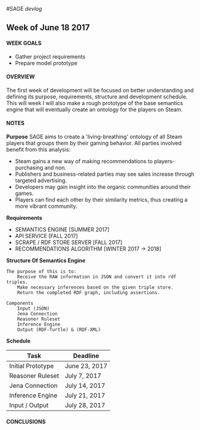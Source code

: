 #SAGE
_devlog_

## Week of June 18 2017
#### WEEK GOALS
* Gather project requirements
* Prepare model prototype

#### OVERVIEW
The first week of development will be focused on better understanding and defining its purpose, requirements, structure and development schedule. This will week I will also make a rough prototype of the base semantics engine that will eventually create an ontology for the players on Steam.

#### NOTES

**Purpose**
SAGE aims to create a 'living-breathing' ontology of all Steam players that groups them by their gaming behavior. All parties involved benefit from this analysis:

* Steam gains a new way of making recommendations to players- purchasing and non.
* Publishers and business-related parties may see sales increase through targeted advertising.
* Developers may gain insight into the organic communities around their games.
* Players can find each other by their similarity metrics, thus creating a more vibrant community.

**Requirements**
* SEMANTICS ENGINE [SUMMER 2017]
* API SERVICE [FALL 2017]
* SCRAPE / RDF STORE SERVER [FALL 2017]
* RECOMMENDATIONS ALGORITHM [WINTER 2017 -> 2018]

**Structure Of Semantics Engine**

    The purpose of this is to:
        Receive the RAW information in JSON and convert it into rdf triples.
        Make necessary inferences based on the given triple store.
        Return the completed RDF graph, including assertions.

    Components
        Input (JSON)
        Jena Connection
        Reasoner Ruleset
        Inference Engine
        Output (RDF-Turtle) & (RDF-XML)

**Schedule**

| Task              | Deadline      |
| ----------------- |---------------|
| Initial Prototype | June 23, 2017 |
| Reasoner Ruleset  | July 7, 2017  |
| Jena Connection   | July 14, 2017 |
| Inference Engine  | July 21, 2017 |
| Input / Output    | July 28, 2017 |

#### CONCLUSIONS
